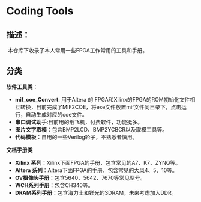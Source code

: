 # Coding Tools

## 描述：

​	本仓库下收录了本人常用一些FPGA工作常用的工具和手册。



## 分类

**软件工具类：**

+ **mif_coe_Convert**: 用于Altera 的 FPGA和Xilinx的FPGA的ROM初始化文件相互转换，目前完成了MIF2COE，将exe文件放置mif文件同目录下，点击运行，自动生成对应的coe文件。
+ **串口调试助手**:目前用的纸飞机，付费软件，功能挺多。
+ **图片文字取模**：包含BMP2LCD、BMP2YCBCR以及取模工具等。
+ **代码模板**：自用的一些Verilog轮子，不熟悉者慎用。



**文档手册类**

+ **Xilinx 系列**：Xilinx下面FPGA的手册，包含常见的A7、K7、ZYNQ等。
+ **Altera 系列**：Altera下面FPGA的手册，包含常见的大风4、5、10等。
+ **OV摄像头手册**：包含5640、5642、7670等常见型号。
+ **WCH系列手册**：包含CH340等。
+ **DRAM系列手册**：包含海力士和镁光的SDRAM，未来考虑加入DDR。